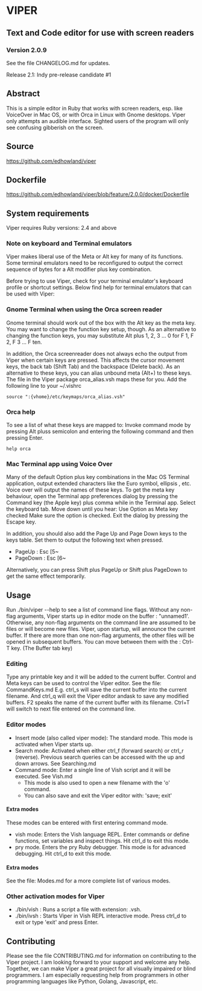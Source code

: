 # VIPER

## Text and Code editor for use with screen readers

### Version 2.0.9

See the file CHANGELOG.md for updates.

Release 2.1: Indy pre-release candidate #1


## Abstract

This is a simple editor in Ruby that works with screen readers, esp. like VoiceOver 
in Mac OS, or with Orca in Linux with Gnome desktops.
Viper only attempts an audible interface. Sighted users of the program will only see confusing gibberish on the screen.

## Source

<https://github.com/edhowland/viper>

## Dockerfile

<https://github.com/edhowland/viper/blob/feature/2.0.0/docker/Dockerfile>



## System requirements



Viper requires Ruby versions: 2.4 and above


### Note on keyboard and Terminal emulators

Viper makes liberal use of  the Meta or Alt key for many of its functions.
Some terminal emulators need to be reconfigured to output the correct sequence
of bytes for a Alt modifier plus key combination.

Before trying to use Viper, check for your terminal emulator's keyboard profile or shortcut settings.
Below find help for terminal emulators that can be used with Viper:

### Gnome Terminal when using the Orca screen reader

Gnome terminal should work out of the box with the Alt key as the meta key.
You may want to change the function key setup, though.
As an alternative to changing the function keys, you may substitute Alt plus 1, 2, 3 ... 0 for  F 1, F 2, F 3 ... F ten.

In addition, the Orca screenreader does not always echo the output from Viper when certain keys are pressed.
This affects the cursor movement keys, the back tab (Shift Tab) and the backspace (Delete back).
As an alternative to these keys, you can alias unbound meta (Alt+) to these keys.
The file in the Viper package orca_alias.vsh maps these for you.
Add the following line to your ~/.vishrc

```
source ":{vhome}/etc/keymaps/orca_alias.vsh"
```


### Orca help

To see a list of what these keys are mapped to: Invoke command mode by
pressing Alt pluss semicolon and entering the following command and then pressing Enter.

```
help orca
```


### Mac Terminal app using Voice Over

Many of the default Option plus key combinations in the Mac OS Terminal application,
output extended characters like the Euro symbol, ellipsis , etc.
Voice over will output the names of these keys.
To get the meta key behaviour, open the Terminal app preferences dialog
by pressing the Command key (the Apple key) plus comma while in the Terminal app.
Select the keyboard tab. Move down until you hear:
Use Option as Meta key checked
Make sure the  option is checked. Exit the dialog by pressing the Escape key.

In addition, you should also add the Page Up and Page Down keys to the keys table.
Set them to output the following text when pressed.

- PageUp : Esc [5~
- PageDown : Esc [6~

Alternatively, you can press Shift plus PageUp or Shift plus PageDown
to get the same effect temporarily.

## Usage

Run ./bin/viper --help to see a list of command line flags.
Without any non-flag arguments, Viper starts up in editor mode on the buffer : "unnamed1'.
Otherwise, any non-flag arguments on the command line are assumed to be files
or will become new files. Viper, upon startup, will announce the current buffer.
If there are more than one non-flag arguments, the other files will be opened
in subsequent buffers. You can move between them with the : Ctrl-T key. (The Buffer tab key)

### Editing

Type any printable key and it will be added to the current buffer. Control and Meta keys
can be used to control the Viper editor. See the file: CommandKeys.md
E.g. ctrl_s will save the current buffer into the current filename. And ctrl_q
will exit the Viper editor andask to save any modified buffers.
F2 speaks the name of the current buffer with its filename.
Ctrl+T will switch to next file entered on the command line.

### Editor modes

- Insert mode (also called viper mode): The standard mode. This mode is activated when Viper starts up.
- Search mode:  Activated when either ctrl_f (forward search) or ctrl_r (reverse). Previous search queries can be accessed with the up and  down arrows. See Searching.md
- Command mode: Enter a single line of Vish script and it will be executed. See Vish.md
  * This mode is also used to open a new filename with the 'o' command.
  * You can also save and exit the Viper editor with: 'save; exit'

#### Extra modes

These modes can be entered with first entering command mode.

- vish mode: Enters the Vish language REPL. Enter commands or define functions, set variables and inspect things. Hit ctrl_d to exit this mode.
- pry mode. Enters the pry Ruby debugger. This mode is for advanced debugging. Hit ctrl_d to exit this mode.



#### Extra modes

See the file: Modes.md for a more complete list of various modes.

### Other activation modes for Viper

- ./bin/vish : Runs a script a file with extension: .vsh.
- ./bin/ivsh : Starts Viper in Vish REPL interactive mode. Press ctrl_d to exit or type 'exit' and press Enter.


## Contributing


Please see the file CONTRIBUTING.md for information on contributing to the Viper project. 
I am looking forward to your support and welcome any help. Together, we can make Viper a great project
for all visually impaired or blind programmers.  I am especially requesting help from programmers in other programming languages like Python, Golang, Javascript, etc.


